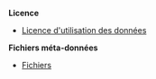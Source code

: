 **Licence**

- [Licence d'utilisation des données](medias/licences-et-metadonnees/licence-utilisation-donnees.pdf) 
<p></p>

**Fichiers méta-données**

- [Fichiers](medias/licences-et-metadonnees/licence-utilisation-donnees.pdf) 
<p></p>
